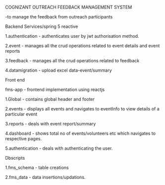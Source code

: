 COGNIZANT OUTREACH FEEDBACK MANAGEMENT SYSTEM

-to manage the feedback from outreach participants

Backend Services/spring 5 reactive

1.authentication - authenticates user by jwt authorisation method.

2.event - manages all the crud operations related to event details and event reports

3.feedback - manages all the crud operations related to feedback

4.datamigration - upload excel data-event/summary

Front end

fms-app - frontend implementation using reactjs

1.Global - contains global header and footer

2.events - displays all events and navigates to eventInfo to view details of a particular event

3.reports - deals with event report/summary

4.dashboard - shows total no of events/volunteers etc which navigates to respective pages.

5.authentication - deals with authenticating the user.

Dbscripts

1.fms_schema - table creations

2.fms_data - data insertions/updations.